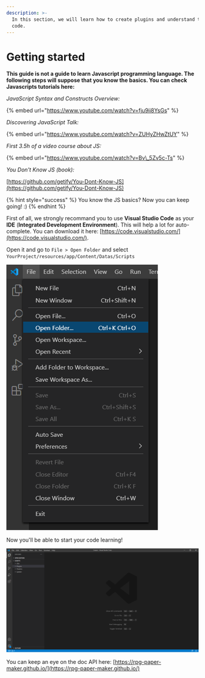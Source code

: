```yaml
---
description: >-
  In this section, we will learn how to create plugins and understand the System
  code.
---
```


# Getting started

**This guide is not a guide to learn Javascript programming language. The following steps will suppose that you know the basics. You can check Javascripts tutorials here:**

_JavaScript Syntax and Constructs Overview:_

{% embed url="https://www.youtube.com/watch?v=fju9ii8YsGs" %}

_Discovering JavaScript Talk:_

{% embed url="https://www.youtube.com/watch?v=ZUHyZHwZtUY" %}

_First 3.5h of a video course about JS:_

{% embed url="https://www.youtube.com/watch?v=Bv\_5Zv5c-Ts" %}

_You Don't Know JS \(book\):_ 

[https://github.com/getify/You-Dont-Know-JS](https://github.com/getify/You-Dont-Know-JS) 

{% hint style="success" %}
You know the JS basics? Now you can keep going! :\)
{% endhint %}

First of all, we strongly recommand you to use **Visual Studio Code** as your **IDE** \(**Integrated Development Environment**\). This will help a lot for auto-complete. You can download it here: [https://code.visualstudio.com/](https://code.visualstudio.com/).

Open it and go to `File > Open Folder` and select `YourProject/resources/app/Content/Datas/Scripts`

![](../.gitbook/assets/vsc-open-folder.png)

Now you'll be able to start your code learning!

![](../.gitbook/assets/vsc-opened.png)

You can keep an eye on the doc API here: [https://rpg-paper-maker.github.io/](https://rpg-paper-maker.github.io/)


